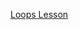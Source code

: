 [Loops Lesson](https://docs.google.com/presentation/d/11slZ1QGCMjG08m7IzKxkIwfjh97v4csjaYgYGlCmbIA/edit#slide=id.g13d07e12b08_1_0)

